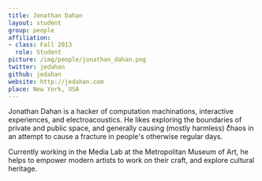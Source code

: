 ```yaml
---
title: Jonathan Dahan
layout: student
group: people
affiliation:
- class: Fall 2013
  role: Student
picture: /img/people/jonathan_dahan.png
twitter: jedahan
github: jedahan
website: http://jedahan.com
place: New York, USA
---
```

Jonathan Dahan is a hacker of computation machinations, interactive experiences, and electroacoustics. He likes exploring the boundaries of private and public space, and generally causing (mostly harmless) c̉̊haos in an attempt to cause a fracture in people's otherwise regular days.

Currently working in the Media Lab at the Metropolitan Museum of Art, he helps to empower modern artists to work on their craft, and explore cultural heritage.
